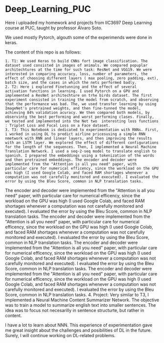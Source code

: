 # Deep_Learning_PUC

Here i uploaded my homework and projects from IIC3697 Deep Learning course at PUC, taught by professor Álvaro Soto.

We used mostly Pytorch, algouth some of the experimends were done in keras.

The content of this repo is as follows:

	1. T1: We used Keras to build CNNs fort image classification. The dataset used consisted in images of animals. We compared popuplar architechtures at the time for such task: ResNet and VGG19. We were interested in comparing accuracy, loss, number of parameters, the effect of choosing different layers ( max pooling, zero padding, ext), batch size, and the cases in which the nets performed badly. 
	2. T2: Here i explored Finetunning and the effect of several activation functions in learning. I used Pytorch on a GPU and implemented a ResNet architechture on trhe birds dataset. The first experiment consisted in training the model from scratch, and observing that the performance was bad. The, we used transfer learning by using ImageNet's pretrained weights, and then fine-tunned the model, achieving 84% validation acuracy. We then compared both models, by observintg the best performing and worst performing clases. Finally, we tested and implemented into the Net two  interesting loss functions : Triplet Loss and Focal Loss on a Face dataset.
	3. T3: This Notebook is dedicated to experimentation with RNNs. First, i worked in using DL to predict airline pricesusing a simple RNN nmetwork with RNN and linear layers, and then improving the results with an LSTM layer. We explored the effect of different configurations for the length of the sequences. Then, I implemented a Neural Machine Translation Network. I used a seq-2-seq model to translate english to spanish. I prepared the embeddings using a tokenization of the words and then pretrained embeddings. The encoder and decoder were implemented from the "Attention is all you need" paper, with particular care for numerical efficency, since the workload on the GPU was high (I used Google Colab, and faced RAM shortages whenever a computation was not carefully monitored and executed). I evaluated the error by using the Bleu Score, common in NLP translation tasks.
 The encoder and decoder were implemented from the "Attention is all you need" paper, with particular care for numerical efficency, since the workload on the GPU was high (I used Google Colab, and faced RAM shortages whenever a computation was not carefully monitored and executed). I evaluated the error by using the Bleu Score, common in NLP translation tasks. The encoder and decoder were implemented from the "Attention is all you need" paper, with particular care for numerical efficency, since the workload on the GPU was high (I used Google Colab, and faced RAM shortages whenever a computation was not carefully monitored and executed). I evaluated the error by using the Bleu Score, common in NLP translation tasks. The encoder and decoder were implemented from the "Attention is all you need" paper, with particular care for numerical efficency, since the workload on the GPU was high (I used Google Colab, and faced RAM shortages whenever a computation was not carefully monitored and executed). I evaluated the error by using the Bleu Score, common in NLP translation tasks. The encoder and decoder were implemented from the "Attention is all you need" paper, with particular care for numerical efficency, since the workload on the GPU was high (I used Google Colab, and faced RAM shortages whenever a computation was not carefully monitored and executed). I evaluated the error by using the Bleu Score, common in NLP translation tasks.
	4. Project: Very similar to T3, I implemented a Neural Machine Content Summarizer Network. The objective was to train a model to summarize english text into smaller sentences. The idea was to focus not necesarilly in sentence structurte,  but rather in content.



I have a lot to learn about NNN. This experience of experimentation gave me great insight about the challenges and posibilities of DL in the future. Surely, I will continue working on DL-related problems.



